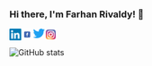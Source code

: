 ### Hi there, I'm Farhan Rivaldy! 👋

<a href="https://www.linkedin.com/in/farhanrivaldy">
<img align="left" alt="Farhan Rivaldy | LinkedIn" width="21px" src="https://raw.githubusercontent.com/HaradaKumiko/HaradaKumiko/main/assets/Linkedin.png" />
</a>

<a href="https://twitter.com/farhanrivaldy_">
  <img align="left" alt="Farhan Rivaldy | Facebook" width="21px" src="https://raw.githubusercontent.com/HaradaKumiko/HaradaKumiko/main/assets/facebook.png" />
</a>

<a href="https://twitter.com/farhanrivaldy_">
  <img align="left" alt="Farhan Rivaldy | Twitter" width="21px" src="https://raw.githubusercontent.com/HaradaKumiko/HaradaKumiko/main/assets/twitter.png" />
</a>

<a href="https://twitter.com/farhanrivaldy_">
<img align="left" alt="Farhan Rivaldy | Instagram" width="21px" src="https://raw.githubusercontent.com/HaradaKumiko/HaradaKumiko/main/assets/instagram.png" />
</a>

<br> <br>
![GitHub stats](https://github-readme-stats.vercel.app/api?username=HaradaKumiko&count_private=true&show_icons=true&include_all_commits=true&theme=material-palenight)
